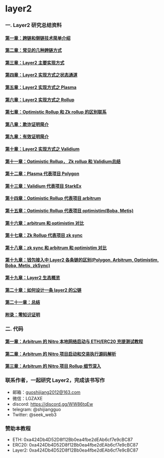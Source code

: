 # layer2
### 一. Layer2 研究总结资料

#### [第一章：跨链和侧链技术简单介绍](https://github.com/guoshijiang/layer2/blob/main/src/cross-chain.md)
#### [第二章：常见的几种跨链方式](https://github.com/guoshijiang/layer2/blob/main/src/normal-crosschain.md)
#### [第三章：Layer2 主要实现方式](https://github.com/guoshijiang/layer2/blob/main/src/layer2-main.md)
#### [第四章：Layer2 实现方式之状态通道](https://github.com/guoshijiang/layer2/blob/main/src/state-chain.md)
#### [第五章：Layer2 实现方式之 Plasma](https://github.com/guoshijiang/layer2/blob/main/src/plasma.md)
#### [第六章：Layer2 实现方式之 Rollup](https://github.com/guoshijiang/layer2/blob/main/src/rollup-all.md)
#### [第七章：Optimistic Rollup 和 Zk rollup 的区别联系](https://github.com/guoshijiang/layer2/blob/main/src/oz-rollup.md)
#### [第八章：欺诈证明简介](https://github.com/guoshijiang/layer2/blob/main/src/fraud-proof.md)
#### [第九章：有效证明简介](https://github.com/guoshijiang/layer2/blob/main/src/valid-proof.md)
#### [第十章：Layer2 实现方式之 Validium](https://github.com/guoshijiang/layer2/blob/main/src/validium.md)
#### [第十一章：Optimistic Rollup， Zk rollup 和 Validium总结](https://github.com/guoshijiang/layer2/blob/main/src/ozv.md)
#### [第十二章：Plasma 代表项目 Polygon](https://github.com/guoshijiang/layer2/blob/main/src/polygon.md)
#### [第十三章：Validium 代表项目  StarkEx](https://github.com/guoshijiang/layer2/blob/main/src/starkex.md)
#### [第十四章：Optimistic Rollup 代表项目  arbitrum](https://github.com/guoshijiang/layer2/blob/main/src/arbitrum.md)
#### [第十五章：Optimistic Rollup 代表项目 optimistim(Boba,  Metis)](https://github.com/guoshijiang/layer2/blob/main/src/optimistim-metis-boba.md)
#### [第十六章：arbitrum 和 optimistim 对比](https://github.com/guoshijiang/layer2/blob/main/src/arbitrum-optimistim.md)
#### [第十七章：Zk Rollup 代表项目 zk sync](https://github.com/guoshijiang/layer2/blob/main/src/zksync.md)
#### [第十八章：zk sync 和 arbitrum 和 optimistim 对比](https://github.com/guoshijiang/layer2/blob/main/src/arbi-op-zk.md)
#### [第十九章：钱包接入中 Layer2 各条链的区别(Polygon,  Arbitrum, Optimistim,  Boba,  Metis,  zkSync)](https://github.com/guoshijiang/layer2/blob/main/src/layer2-chain.md)
#### [第十九章：Layer2 生态概览](https://github.com/guoshijiang/layer2/blob/main/src/layer2-eco.md)
#### [第二十章：如何设计一条 layer2 的公链](https://github.com/guoshijiang/layer2/blob/main/src/layer2-design.md)
#### [第二十一章：总结](https://github.com/guoshijiang/layer2/blob/main/src/last-ret.md)
#### [附录：零知识证明](https://github.com/guoshijiang/cryptography)


### 二. 代码

#### [第一章：Arbitrum 的 Nitro 本地网络启动与 ETH/ERC20 充提测试教程](https://github.com/guoshijiang/layer2/blob/main/code/arbitrum/setup.md)
#### [第二章：Arbitrum 的 Nitro 项目启动和交易执行源码解析](https://github.com/guoshijiang/layer2/blob/main/code/arbitrum/tx.md)
#### [第三章：Arbitrum 的 Nitro 项目 Rollup 细节深入](https://github.com/guoshijiang/layer2/blob/main/code/arbitrum/rollup.md)


### 联系作者，一起研究 Layer2，完成该书写作

- 邮箱：guoshijiang2012@163.com
- 微信：LGZAXE
- discord: https://discord.gg/WW86tqEw
- telegram: @shijiangguo
- Twitter: @seek_web3

### 赞助本教程

- ETH: 0xa424Db4D52D8f12Bb0ea4fbe2dEAb6cf7e9cBC87
- ERC20: 0xa424Db4D52D8f12Bb0ea4fbe2dEAb6cf7e9cBC87
- Layer2: 0xa424Db4D52D8f12Bb0ea4fbe2dEAb6cf7e9cBC87


